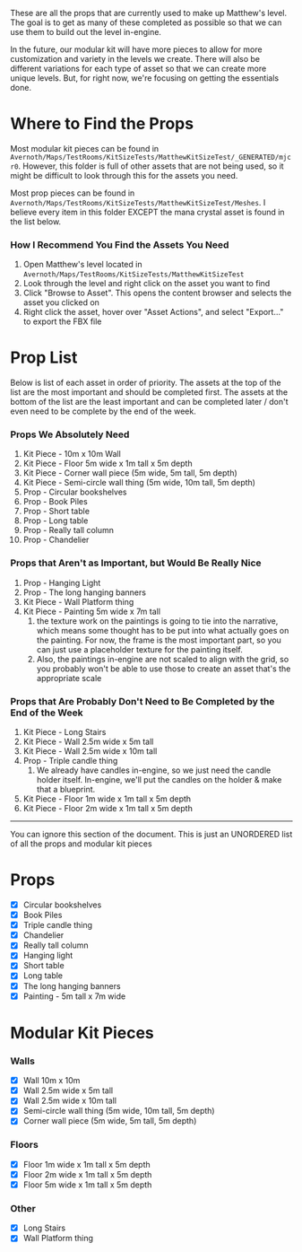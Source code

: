 
These are all the props that are currently used to make up Matthew's level. The goal is to get as many of these completed as possible so that we can use them to build out the level in-engine.

In the future, our modular kit will have more pieces to allow for more customization and variety in the levels we create. There will also be different variations for each type of asset so that we can create more unique levels. But, for right now, we're focusing on getting the essentials done.

# Where to Find the Props

Most modular kit pieces can be found in `Avernoth/Maps/TestRooms/KitSizeTests/MatthewKitSizeTest/_GENERATED/mjcr0`. However, this folder is full of other assets that are not being used, so it might be difficult to look through this for the assets you need.

Most prop pieces can be found in `Avernoth/Maps/TestRooms/KitSizeTests/MatthewKitSizeTest/Meshes`. I believe every item in this folder EXCEPT the mana crystal asset is found in the list below.

### How I Recommend You Find the Assets You Need
1. Open Matthew's level located in `Avernoth/Maps/TestRooms/KitSizeTests/MatthewKitSizeTest`
2. Look through the level and right click on the asset you want to find
3. Click "Browse to Asset". This opens the content browser and selects the asset you clicked on
4. Right click the asset, hover over "Asset Actions", and select "Export…" to export the FBX file

# Prop List

Below is list of each asset in order of priority. The assets at the top of the list are the most important and should be completed first. The assets at the bottom of the list are the least important and can be completed later / don't even need to be complete by the end of the week.

### Props We Absolutely Need

1. Kit Piece - 10m x 10m Wall
2. Kit Piece - Floor 5m wide x 1m tall x 5m depth
3. Kit Piece - Corner wall piece (5m wide, 5m tall, 5m depth)
4. Kit Piece - Semi-circle wall thing (5m wide, 10m tall, 5m depth)
5. Prop - Circular bookshelves
6. Prop - Book Piles
7. Prop - Short table
8. Prop - Long table
9. Prop - Really tall column
10. Prop - Chandelier

### Props that Aren't as Important, but Would Be Really Nice

1. Prop - Hanging Light
2. Prop - The long hanging banners
3. Kit Piece - Wall Platform thing
4. Kit Piece - Painting 5m wide x 7m tall
	1. the texture work on the paintings is going to tie into the narrative, which means some thought has to be put into what actually goes on the painting. For now, the frame is the most important part, so you can just use a placeholder texture for the painting itself.
	2. Also, the paintings in-engine are not scaled to align with the grid, so you probably won't be able to use those to create an asset that's the appropriate scale

### Props that Are Probably Don't Need to Be Completed by the End of the Week

1. Kit Piece - Long Stairs
2. Kit Piece - Wall 2.5m wide x 5m tall
3. Kit Piece - Wall 2.5m wide x 10m tall
4. Prop - Triple candle thing
	1. We already have candles in-engine, so we just need the candle holder itself. In-engine, we'll put the candles on the holder & make that a blueprint.
5. Kit Piece - Floor 1m wide x 1m tall x 5m depth
6. Kit Piece - Floor 2m wide x 1m tall x 5m depth

----

You can ignore this section of the document. This is just an UNORDERED list of all the props and modular kit pieces

# Props

- [x] Circular bookshelves
- [x] Book Piles
- [x] Triple candle thing
- [x] Chandelier
- [x] Really tall column
- [x] Hanging light
- [x] Short table
- [x] Long table
- [x] The long hanging banners
- [x] Painting - 5m tall x 7m wide

# Modular Kit Pieces

### Walls

- [x] Wall 10m x 10m
- [x] Wall 2.5m wide x 5m tall
- [x] Wall 2.5m wide x 10m tall
- [x] Semi-circle wall thing (5m wide, 10m tall, 5m depth)
- [x] Corner wall piece (5m wide, 5m tall, 5m depth)

### Floors

- [x] Floor 1m wide x 1m tall x 5m depth
- [x] Floor 2m wide x 1m tall x 5m depth
- [x] Floor 5m wide x 1m tall x 5m depth

### Other

- [x] Long Stairs
- [x] Wall Platform thing
